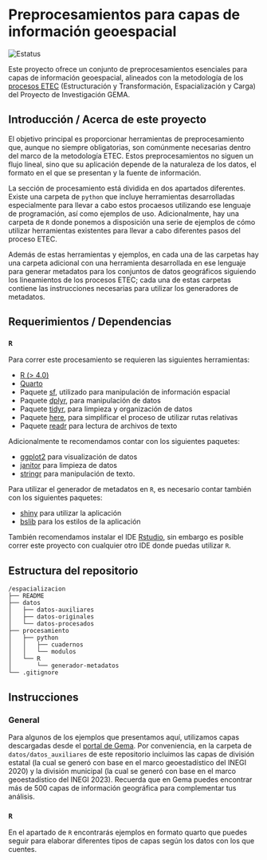 # Preprocesamientos para capas de información geoespacial

![Estatus](https://img.shields.io/badge/Estatus-desarrollo-yellow)

Este proyecto ofrece un conjunto de preprocesamientos esenciales para capas de información geoespacial, alineados con la metodología de los [procesos ETEC](https://cdn.conahcyt.mx/gema/documentos/Proceso_ETEC-Desglosado_V2.pdf) (Estructuración y Transformación, Espacialización y Carga) del Proyecto de Investigación GEMA.

## Introducción / Acerca de este proyecto

El objetivo principal es proporcionar herramientas de preprocesamiento que, aunque no siempre obligatorias, son comúnmente necesarias dentro del marco de la metodología ETEC. Estos preprocesamientos no siguen un flujo lineal, sino que su aplicación depende de la naturaleza de los datos, el formato en el que se presentan y la fuente de información.  

La sección de procesamiento está dividida en dos apartados diferentes. Existe una carpeta de `python` que incluye herramientas desarrolladas especialmente para llevar a cabo estos procaesos utilizando ese lenguaje de programación, así como ejemplos de uso. Adicionalmente, hay una carpeta de `R` donde ponemos a disposición una serie de ejemplos de cómo utilizar herramientas existentes para llevar a cabo diferentes pasos del proceso ETEC.   

Además de estas herramientas y ejemplos, en cada una de las carpetas hay una carpeta adicional con una herramienta desarrollada en ese lenguaje para generar metadatos para los conjuntos de datos geográficos siguiendo los lineamientos de los procesos ETEC; cada una de estas carpetas contiene las instrucciones necesarias para utilizar los generadores de metadatos.


## Requerimientos / Dependencias

### `R`

Para correr este procesamiento se requieren las siguientes herramientas:  

- [R (> 4.0)](https://www.r-project.org/)
- [Quarto](https://quarto.org/) 
- Paquete [sf](https://r-spatial.github.io/sf/), utilizado para manipulación de información espacial
- Paquete [dplyr](https://dplyr.tidyverse.org/), para manipulación de datos
- Paquete [tidyr](https://tidyr.tidyverse.org/), para limpieza y organización de datos  
- Paquete [here](https://here.r-lib.org/), para simplificar el proceso de utilizar rutas relativas
- Paquete [readr](https://readr.tidyverse.org/) para lectura de archivos de texto

Adicionalmente te recomendamos contar con los siguientes paquetes:  

- [ggplot2](https://ggplot2.tidyverse.org/) para visualización de datos
- [janitor](https://cran.r-project.org/web/packages/janitor/vignettes/janitor.html) para limpieza de datos 
- [stringr](https://stringr.tidyverse.org/) para manipulación de texto.  

Para utilizar el generador de metadatos en `R`, es necesario contar también con los siguientes paquetes:  

- [shiny](https://shiny.posit.co/) para utilizar la aplicación
- [bslib](https://rstudio.github.io/bslib/) para los estilos de la aplicación


También recomendamos instalar el IDE [Rstudio](https://www.rstudio.com/categories/rstudio-ide/), sin embargo es posible correr este proyecto con cualquier otro IDE donde puedas utilizar `R`.   

## Estructura del repositorio
```
/espacializacion
├── README
├── datos
│   ├── datos-auxiliares
│   ├── datos-originales
│   └── datos-procesados
├── procesamiento
│   ├── python
│   │   ├── cuadernos
│   │   └── modulos
│   └── R
│       └── generador-metadatos
└── .gitignore
```

## Instrucciones
### General
Para algunos de los ejemplos que presentamos aquí, utilizamos capas descargadas desde el [portal de Gema](https://gema.conahcyt.mx/). Por conveniencia, en la carpeta de `datos/datos_auxiliares` de este repositorio incluimos las capas de división estatal (la cual se generó con base en el marco geoestadístico del INEGI 2020) y la división municipal  (la cual se generó con base en el marco geoestadístico del INEGI 2023). Recuerda que en Gema puedes encontrar más de 500 capas de información geográfica para complementar tus análisis.

### `R`
En el apartado de `R` encontrarás ejemplos en formato quarto que puedes seguir para elaborar diferentes tipos de capas según los datos con los que cuentes.

